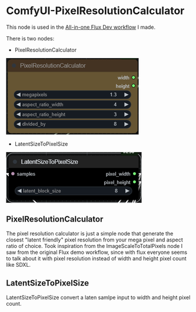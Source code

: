 # ComfyUI-PixelResolutionCalculator

This node is used in the [All-in-one Flux Dev workflow](https://github.com/Ling-APE/ComfyUI-All-in-One-FluxDev-Workflow) I made.

There is two nodes:
* PixelResolutionCalculator

![node1](Nodes_Demo/PixelCal.png)
* LatentSizeToPixelSize

![node1](Nodes_Demo/LatentTOPixel.png)


## PixelResolutionCalculator
The pixel resolution calculator is just a simple node that generate the closest "latent friendly" pixel resolution from your mega pixel and aspect ratio of choice. Took inspiration from the ImageScaleToTotalPixels node I saw from the original Flux demo workflow, since with flux everyone seems to talk about it with pixel resolution instead of width and height pixel count like SDXL. 
## LatentSizeToPixelSize
LatentSizeToPixelSize convert a laten samlpe input to width and height pixel count.
